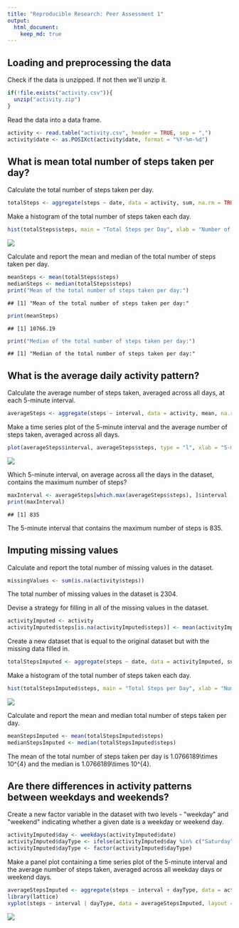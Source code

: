 ```yaml
---
title: "Reproducible Research: Peer Assessment 1"
output: 
  html_document:
    keep_md: true
---
```



## Loading and preprocessing the data
Check if the data is unzipped.
If not then we'll unzip it.

```r
if(!file.exists("activity.csv")){
  unzip("activity.zip")
}
```

Read the data into a data frame.

```r
activity <- read.table("activity.csv", header = TRUE, sep = ",")
activity$date <- as.POSIXct(activity$date, format = "%Y-%m-%d")
```
## What is mean total number of steps taken per day?
Calculate the total number of steps taken per day.

```r
totalSteps <- aggregate(steps ~ date, data = activity, sum, na.rm = TRUE)
```

Make a histogram of the total number of steps taken each day.

```r
hist(totalSteps$steps, main = "Total Steps per Day", xlab = "Number of Steps", ylab = "Frequency", col = "blue")
```

![](PA1_template_files/figure-html/unnamed-chunk-4-1.png)<!-- -->

Calculate and report the mean and median of the total number of steps taken per day.

```r
meanSteps <- mean(totalSteps$steps)
medianSteps <- median(totalSteps$steps)
print("Mean of the total number of steps taken per day:")
```

```
## [1] "Mean of the total number of steps taken per day:"
```

```r
print(meanSteps)
```

```
## [1] 10766.19
```

```r
print("Median of the total number of steps taken per day:")
```

```
## [1] "Median of the total number of steps taken per day:"
```

## What is the average daily activity pattern?
Calculate the average number of steps taken, averaged across all days, at each 5-minute interval.

```r
averageSteps <- aggregate(steps ~ interval, data = activity, mean, na.rm = TRUE)
```

Make a time series plot of the 5-minute interval and the average number of steps taken, averaged across all days.

```r
plot(averageSteps$interval, averageSteps$steps, type = "l", xlab = "5-minute interval", ylab = "Average number of steps", main = "Average number of steps taken per 5-minute interval")
```

![](PA1_template_files/figure-html/unnamed-chunk-7-1.png)<!-- -->

Which 5-minute interval, on average across all the days in the dataset, contains the maximum number of steps?

```r
maxInterval <- averageSteps[which.max(averageSteps$steps), ]$interval
print(maxInterval)
```

```
## [1] 835
```
The 5-minute interval that contains the maximum number of steps is 835.
## Imputing missing values
Calculate and report the total number of missing values in the dataset.

```r
missingValues <- sum(is.na(activity$steps))
```

The total number of missing values in the dataset is 2304.

Devise a strategy for filling in all of the missing values in the dataset.

```r
activityImputed <- activity
activityImputed$steps[is.na(activityImputed$steps)] <- mean(activityImputed$steps, na.rm = TRUE)
```

Create a new dataset that is equal to the original dataset but with the missing data filled in.

```r
totalStepsImputed <- aggregate(steps ~ date, data = activityImputed, sum)
```

Make a histogram of the total number of steps taken each day.

```r
hist(totalStepsImputed$steps, main = "Total Steps per Day", xlab = "Number of Steps", ylab = "Frequency", col = "red")
```

![](PA1_template_files/figure-html/unnamed-chunk-12-1.png)<!-- -->

Calculate and report the mean and median total number of steps taken per day.

```r
meanStepsImputed <- mean(totalStepsImputed$steps)
medianStepsImputed <- median(totalStepsImputed$steps)
```

The mean of the total number of steps taken per day is 1.0766189\times 10^{4} and the median is 1.0766189\times 10^{4}.
## Are there differences in activity patterns between weekdays and weekends?

Create a new factor variable in the dataset with two levels - "weekday" and "weekend" indicating whether a given date is a weekday or weekend day.

```r
activityImputed$day <- weekdays(activityImputed$date)
activityImputed$dayType <- ifelse(activityImputed$day %in% c("Saturday", "Sunday"), "weekend", "weekday")
activityImputed$dayType <- factor(activityImputed$dayType)
```

Make a panel plot containing a time series plot of the 5-minute interval and the average number of steps taken, averaged across all weekday days or weekend days.

```r
averageStepsImputed <- aggregate(steps ~ interval + dayType, data = activityImputed, mean)
library(lattice)
xyplot(steps ~ interval | dayType, data = averageStepsImputed, layout = c(1, 2), type = "l", xlab = "5-minute interval", ylab = "Average number of steps")
```

![](PA1_template_files/figure-html/unnamed-chunk-15-1.png)<!-- -->
